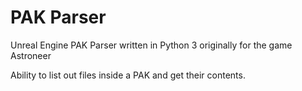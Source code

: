 # PAK Parser

Unreal Engine PAK Parser written in Python 3 originally for the game Astroneer

Ability to list out files inside a PAK and get their contents.